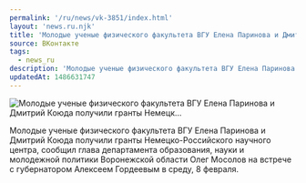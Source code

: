 ```yaml
---
permalink: '/ru/news/vk-3851/index.html'
layout: 'news.ru.njk'
title: 'Молодые ученые физического факультета ВГУ Елена Паринова и Дмитрий Коюда получили гранты Немецк'
source: ВКонтакте
tags:
  - news_ru
description: 'Молодые ученые физического факультета ВГУ Елена Паринова и Дмитрий Коюда получили гранты Немецк…'
updatedAt: 1486631747
---
```

![Молодые ученые физического факультета ВГУ Елена Паринова и Дмитрий Коюда получили гранты Немецк…](https://sun9-46.userapi.com/impf/42LeZ3oCi_6-jlvKd4Cb0JU53AyQXoTCVu6dUw/chxV5mJKLTk.jpg?size=960x960&quality=96&proxy=1&sign=b84a9951198d1437c81c7a27e44972e3&c_uniq_tag=oyJ_gD8X00Kx0agCeJWJDGIGbfWdetK32CK5gOMZRmE&type=album)

Молодые ученые физического факультета ВГУ Елена Паринова и Дмитрий Коюда получили гранты Немецко-Российского научного центра, сообщил глава департамента образования, науки и молодежной политики Воронежской области Олег Мосолов на встрече с губернатором Алексеем Гордеевым в среду, 8 февраля.
